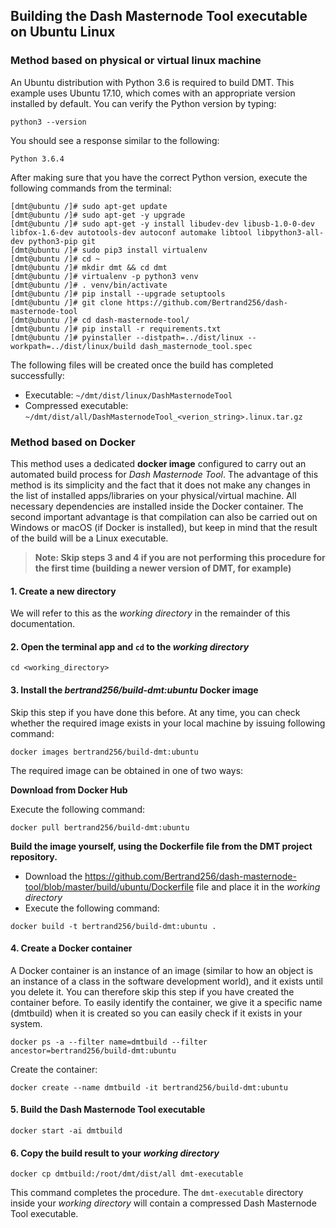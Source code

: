 ## Building the Dash Masternode Tool executable on Ubuntu Linux

### Method based on physical or virtual linux machine

An Ubuntu distribution with Python 3.6 is required to build DMT. This example uses Ubuntu 17.10, which comes with an appropriate version installed by default. You can verify the Python version by typing:

```
python3 --version
```

You should see a response similar to the following:

  `Python 3.6.4`

After making sure that you have the correct Python version, execute the following commands from the terminal:

```
[dmt@ubuntu /]# sudo apt-get update
[dmt@ubuntu /]# sudo apt-get -y upgrade
[dmt@ubuntu /]# sudo apt-get -y install libudev-dev libusb-1.0-0-dev libfox-1.6-dev autotools-dev autoconf automake libtool libpython3-all-dev python3-pip git
[dmt@ubuntu /]# sudo pip3 install virtualenv
[dmt@ubuntu /]# cd ~
[dmt@ubuntu /]# mkdir dmt && cd dmt
[dmt@ubuntu /]# virtualenv -p python3 venv
[dmt@ubuntu /]# . venv/bin/activate
[dmt@ubuntu /]# pip install --upgrade setuptools
[dmt@ubuntu /]# git clone https://github.com/Bertrand256/dash-masternode-tool
[dmt@ubuntu /]# cd dash-masternode-tool/
[dmt@ubuntu /]# pip install -r requirements.txt
[dmt@ubuntu /]# pyinstaller --distpath=../dist/linux --workpath=../dist/linux/build dash_masternode_tool.spec
```

The following files will be created once the build has completed successfully:

* Executable: `~/dmt/dist/linux/DashMasternodeTool`
* Compressed executable: `~/dmt/dist/all/DashMasternodeTool_<verion_string>.linux.tar.gz`


### Method based on Docker

This method uses a dedicated **docker image** configured to carry out an automated build process for *Dash Masternode Tool*. The advantage of this method is its simplicity and the fact that it does not make any changes in the list of installed apps/libraries on your physical/virtual machine. All necessary dependencies are installed inside the Docker container. The second important advantage is that compilation can also be carried out on Windows or macOS (if Docker is installed), but keep in mind that the result of the build will be a Linux executable.

> **Note: Skip steps 3 and 4 if you are not performing this procedure for the first time (building a newer version of DMT, for example)**

#### 1. Create a new directory
We will refer to this as the *working directory* in the remainder of this documentation.

#### 2. Open the terminal app and `cd` to the *working directory*

```
cd <working_directory>
```

#### 3. Install the *bertrand256/build-dmt:ubuntu* Docker image

Skip this step if you have done this before. At any time, you can check whether the required image exists in your local machine by issuing following command:

```
docker images bertrand256/build-dmt:ubuntu
```

The required image can be obtained in one of two ways:

**Download from Docker Hub**

Execute the following command:

```
docker pull bertrand256/build-dmt:ubuntu
```

**Build the image yourself, using the Dockerfile file from the DMT project repository.** 

* Download the https://github.com/Bertrand256/dash-masternode-tool/blob/master/build/ubuntu/Dockerfile file and place it in the *working directory*
* Execute the following command:
```
docker build -t bertrand256/build-dmt:ubuntu .
```

#### 4. Create a Docker container

A Docker container is an instance of an image (similar to how an object is an instance of a class in the software development world), and it exists until you delete it. You can therefore skip this step if you have created the container before. To easily identify the container, we give it a specific name (dmtbuild) when it is created so you can easily check if it exists in your system.

```
docker ps -a --filter name=dmtbuild --filter ancestor=bertrand256/build-dmt:ubuntu
```
Create the container:

``` 
docker create --name dmtbuild -it bertrand256/build-dmt:ubuntu
```

#### 5. Build the Dash Masternode Tool executable

```
docker start -ai dmtbuild
```

#### 6. Copy the build result to your *working directory*

```
docker cp dmtbuild:/root/dmt/dist/all dmt-executable
```

This command completes the procedure. The `dmt-executable` directory inside your *working directory* will contain a compressed Dash Masternode Tool executable.
